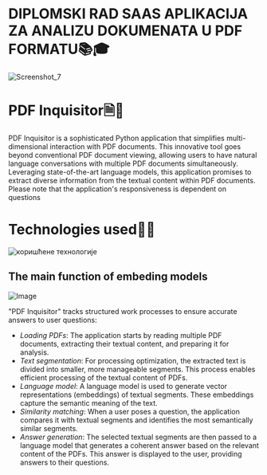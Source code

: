 # DIPLOMSKI RAD SAAS APLIKACIJA ZA ANALIZU DOKUMENATA U PDF FORMATU📚🎓
![Screenshot_7](https://github.com/Rale01/DIPLOMSKI_SAAS_APLIKACIJA_ZA-ANALIZU_DOKUMENATA_U_PDF_FORMATU/assets/117539174/6a0d1981-8db2-45be-b300-83e00c3536d3)

# PDF Inquisitor🗎🔎

PDF Inquisitor is a sophisticated Python application that simplifies multi-dimensional interaction with PDF documents. This innovative tool goes beyond conventional PDF document viewing, allowing users to have natural language conversations with multiple PDF documents simultaneously. Leveraging state-of-the-art language models, this application promises to extract diverse information from the textual content within PDF documents.
Please note that the application's responsiveness is dependent on questions

# Technologies used🧑‍💻

![коришћене технологије](https://github.com/Rale01/DIPLOMSKI_SAAS_APLIKACIJA_ZA-ANALIZU_DOKUMENATA_U_PDF_FORMATU/assets/117539174/6e86c5bb-77ce-4c3e-a224-c608be4bf36d)


## The main function of embeding models

![Image](https://i.ibb.co/rtkJ5hr/Picture1.png)

"PDF Inquisitor" tracks structured work processes to ensure accurate answers to user questions:

- *Loading PDFs*: The application starts by reading multiple PDF documents, extracting their textual content, and preparing it for analysis.
- *Text segmentation*: For processing optimization, the extracted text is divided into smaller, more manageable segments. This process enables efficient processing of the textual content of PDFs.
- *Language model*: A language model is used to generate vector representations (embeddings) of textual segments. These embeddings capture the semantic meaning of the text.
- *Similarity matching*: When a user poses a question, the application compares it with textual segments and identifies the most semantically similar segments.
- *Answer generation*: The selected textual segments are then passed to a language model that generates a coherent answer based on the relevant content of the PDFs. This answer is displayed to the user, providing answers to their questions.

